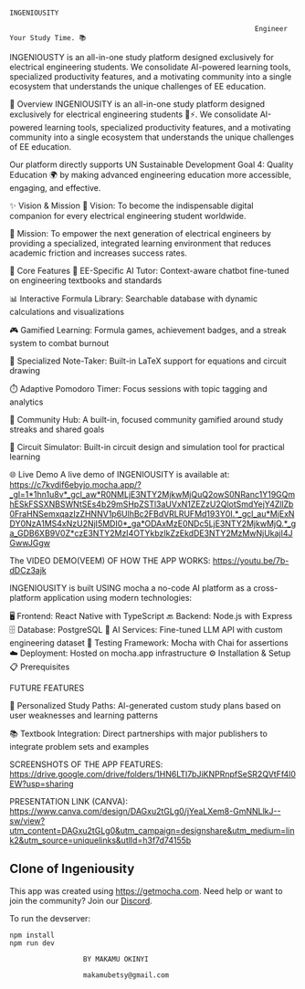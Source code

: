                                                                  INGENIOUSITY

                                                                Engineer Your Study Time. 📚
INGENIOUSTY  is an all-in-one study platform designed exclusively for electrical engineering students. We consolidate AI-powered learning tools, specialized productivity features, and a motivating community into a single ecosystem that understands the unique challenges of EE education.

🎯 Overview
INGENIOUSITY is an all-in-one study platform designed exclusively for electrical engineering students 🧠⚡. We consolidate AI-powered learning tools, specialized productivity features, and a motivating community into a single ecosystem that understands the unique challenges of EE education.

Our platform directly supports UN Sustainable Development Goal 4: Quality Education 🌍 by making advanced engineering education more accessible, engaging, and effective.

✨ Vision & Mission
🎯 Vision: To become the indispensable digital companion for every electrical engineering student worldwide.

🚀 Mission: To empower the next generation of electrical engineers by providing a specialized, integrated learning environment that reduces academic friction and increases success rates.

🚀 Core Features
🤖 EE-Specific AI Tutor: Context-aware chatbot fine-tuned on engineering textbooks and standards

📊 Interactive Formula Library: Searchable database with dynamic calculations and visualizations

🎮 Gamified Learning: Formula games, achievement badges, and a streak system to combat burnout

📝 Specialized Note-Taker: Built-in LaTeX support for equations and circuit drawing

⏱️ Adaptive Pomodoro Timer: Focus sessions with topic tagging and analytics

👥 Community Hub: A built-in, focused community gamified around study streaks and shared goals

🔌 Circuit Simulator: Built-in circuit design and simulation tool for practical learning


🌐 Live Demo
A live demo of INGENIOUSITY is available at: https://c7kvdif6ebyjo.mocha.app/?_gl=1*1hn1u8v*_gcl_aw*R0NMLjE3NTY2MjkwMjQuQ2owS0NRanc1Y19GQmhESkFSSXNBSWNtSEs4b29mSHpZSTl3aUVxN1ZEZzU2QlotSmdYejY4ZllZb0FraHNSemxqazIzZHNNV1p6UlhBc2FBdVRLRUFMd193Y0I.*_gcl_au*MjExNDY0NzA1MS4xNzU2NjI5MDI0*_ga*ODAxMzE0NDc5LjE3NTY2MjkwMjQ.*_ga_GDB6XB9V0Z*czE3NTY2MzI4OTYkbzIkZzEkdDE3NTY2MzMwNjUkajI4JGwwJGgw

The VIDEO DEMO(VEEM) OF HOW THE APP WORKS: https://youtu.be/7b-dDCz3ajk

INGENIOUSITY is built USING mocha a no-code AI platform as a cross-platform application using modern technologies:


🖥️ Frontend: React Native with TypeScript
🔙 Backend: Node.js with Express
🗄️ Database: PostgreSQL
🧠 AI Services: Fine-tuned LLM API with custom engineering dataset
🧪 Testing Framework: Mocha with Chai for assertions
☁️ Deployment: Hosted on mocha.app infrastructure
⚙️ Installation & Setup
📋 Prerequisites

FUTURE FEATURES

🧠 Personalized Study Paths: AI-generated custom study plans based on user weaknesses and learning patterns

📚 Textbook Integration: Direct partnerships with major publishers to integrate problem sets and examples

SCREENSHOTS OF THE APP FEATURES: https://drive.google.com/drive/folders/1HN6LTl7bJiKNPRnpfSeSR2QVtFf4l0EW?usp=sharing

PRESENTATION LINK (CANVA): https://www.canva.com/design/DAGxu2tGLg0/jYeaLXem8-GmNNLlkJ--sw/view?utm_content=DAGxu2tGLg0&utm_campaign=designshare&utm_medium=link2&utm_source=uniquelinks&utlId=h3f7d74155b

## Clone of Ingeniousity

This app was created using https://getmocha.com.
Need help or want to join the community? Join our [Discord](https://discord.gg/shDEGBSe2d).

To run the devserver:
```
npm install
npm run dev
```


                      BY MAKAMU OKINYI

                      makamubetsy@gmail.com
